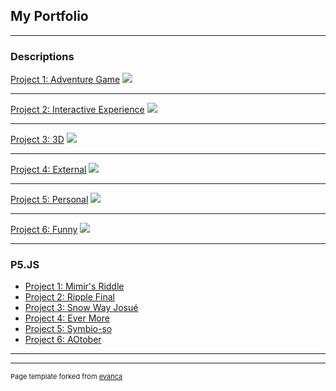 ## My Portfolio

---

### Descriptions 

[Project 1: Adventure Game](test)
<img src="images/dummy_thumbnail.jpg?raw=true"/>

---
[Project 2: Interactive Experience](/pdf/sample_presentation.pdf)
<img src="images/dummy_thumbnail.jpg?raw=true"/>

---
[Project 3: 3D](http://example.com/)
<img src="images/dummy_thumbnail.jpg?raw=true"/>

---
[Project 4: External](/pdf/sample_presentation.pdf)
<img src="images/dummy_thumbnail.jpg?raw=true"/>

---
[Project 5: Personal](/pdf/sample_presentation.pdf)
<img src="images/dummy_thumbnail.jpg?raw=true"/>

---
[Project 6: Funny](/pdf/sample_presentation.pdf)
<img src="images/dummy_thumbnail.jpg?raw=true"/>

---
### P5.JS

- [Project 1: Mimir's Riddle](https://editor.p5js.org/diazcarlosjosue1/sketches/7nj5NYzFX)
- [Project 2: Ripple Final](https://editor.p5js.org/diazcarlosjosue1/sketches/wvzd08wl4)
- [Project 3: Snow Way Josué](https://editor.p5js.org/diazcarlosjosue1/sketches/530S6ccoe)
- [Project 4: Ever More](https://editor.p5js.org/diazcarlosjosue1/sketches/sUbnlRmGv)
- [Project 5: Symbio-so](https://editor.p5js.org/diazcarlosjosue1/sketches/MdkZqLZAj)
- [Project 6: AOtober](https://editor.p5js.org/diazcarlosjosue1/sketches/6MBW3oyze)

---




---
<p style="font-size:11px">Page template forked from <a href="https://github.com/evanca/quick-portfolio">evanca</a></p>
<!-- Remove above link if you don't want to attibute -->
